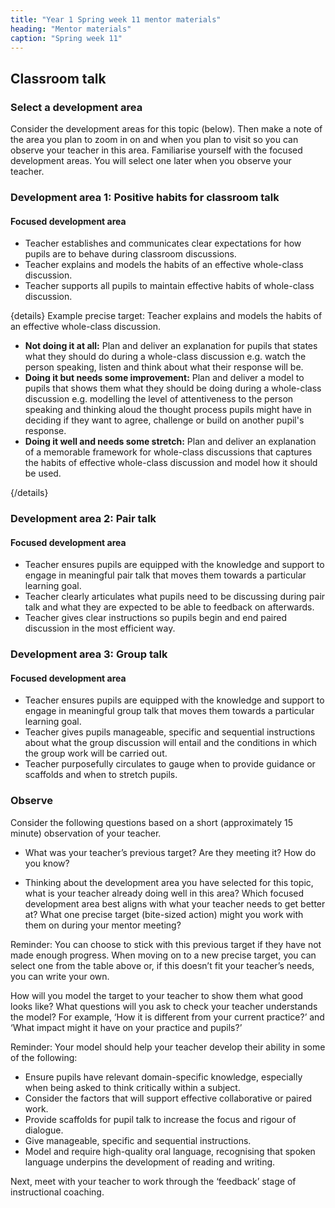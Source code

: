 ```yaml
---
title: "Year 1 Spring week 11 mentor materials"
heading: "Mentor materials"
caption: "Spring week 11"
---
```


## Classroom talk

### Select a development area

Consider the development areas for this topic (below). Then make a note of the area you plan to zoom in on and when you plan to visit so you can observe your teacher in this area. Familiarise yourself with the focused development areas. You will select one later when you observe your teacher.

### Development area 1: Positive habits for classroom talk

#### Focused development area

- Teacher establishes and communicates clear expectations for how pupils are to behave during classroom discussions.
- Teacher explains and models the habits of an effective whole-class discussion.
- Teacher supports all pupils to maintain effective habits of whole-class discussion.

{details}
Example precise target: Teacher explains and models the habits of an effective whole-class discussion.

- **Not doing it at all:** Plan and deliver an explanation for pupils that states what they should do during a whole-class discussion e.g. watch the person speaking, listen and think about what their response will be.
- **Doing it but needs some improvement:** Plan and deliver a model to pupils that shows them what they should be doing during a whole-class discussion e.g. modelling the level of attentiveness to the person speaking and thinking aloud the thought process pupils might have in deciding if they want to agree, challenge or build on another pupil's response.
- **Doing it well and needs some stretch:** Plan and deliver an explanation of a memorable framework for whole-class discussions that captures the habits of effective whole-class discussion and model how it should be used.

{/details}

### Development area 2: Pair talk

#### Focused development area

- Teacher ensures pupils are equipped with the knowledge and support to engage in meaningful pair talk that moves them towards a particular learning goal.
- Teacher clearly articulates what pupils need to be discussing during pair talk and what they are expected to be able to feedback on afterwards.
- Teacher gives clear instructions so pupils begin and end paired discussion in the most efficient way.

### Development area 3: Group talk

#### Focused development area

- Teacher ensures pupils are equipped with the knowledge and support to engage in meaningful group talk that moves them towards a particular learning goal.
- Teacher gives pupils manageable, specific and sequential instructions about what the group discussion will entail and the conditions in which the group work will be carried out.
- Teacher purposefully circulates to gauge when to provide guidance or scaffolds and when to stretch pupils.

### Observe

Consider the following questions based on a short (approximately 15 minute) observation of your teacher.

- What was your teacher’s previous target? Are they meeting it? How do you know?

- Thinking about the development area you have selected for this topic, what is your teacher already doing well in this area? Which focused development area best aligns with what your teacher needs to get better at? What one precise target (bite-sized action) might you work with them on during your mentor meeting?

Reminder: You can choose to stick with this previous target if they have not made enough progress. When moving on to a new precise target, you can select one from the table above or, if this doesn’t fit your teacher’s needs, you can write your own.

How will you model the target to your teacher to show them what good looks like? What questions will you ask to check your teacher understands the model? For example, ‘How it is different from your current practice?’ and ‘What impact might it have on your practice and pupils?’

Reminder: Your model should help your teacher develop their ability in some of the following:

- Ensure pupils have relevant domain-specific knowledge, especially when being asked to think critically within a subject.
- Consider the factors that will support effective collaborative or paired work.
- Provide scaffolds for pupil talk to increase the focus and rigour of dialogue.
- Give manageable, specific and sequential instructions.
- Model and require high-quality oral language, recognising that spoken language underpins the development of reading and writing.

Next, meet with your teacher to work through the ‘feedback’ stage of instructional coaching.
